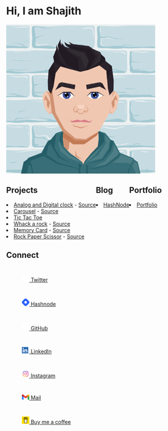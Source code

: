 <div style="height: 100vh;">
  <div>
    <h1 style="width: fit-content;">Hi, I am Shajith</h1>
    <img src="./assets/avatar.png" alt="avatar">
    <div style="display: flex;">
      <div>
        <h2>Projects</h2>
        <li><a href='https://shajith-it-is.github.io/Digital-clock/'>Analog and Digital clock</a> - <a href="https://github.com/shajith-it-is/Digital-clock">Source</a></li>
        <li><a href='https://shajith-it-is.github.io/carousel/'>Carousel</a> - <a href="https://github.com/shajith-it-is/carousel">Source</a></li>
        <li><a href='https://shajith-tictactoe.herokuapp.com/'>Tic Tac Toe</a></li>
        <li><a href='https://shajith-it-is.github.io/Whack-a-rock/'>Whack a rock</a> - <a href="https://github.com/shajith-it-is/Whack-a-rock">Source</a></li>
        <li><a href='https://shajith-it-is.github.io/memory-card/'>Memory Card</a> - <a href="https://github.com/shajith-it-is/memory-card">Source</a></li>
        <li><a href='https://shajith-it-is.github.io/Rock-Paper-Scissor/'>Rock Paper Scissor</a> - <a href="https://github.com/shajith-it-is/Rock-Paper-Scissor">Source</a></li>
      </div>
      <div>
        <h2>Blog</h2>
        <li><a href='https://blog.shajith.co.in'>HashNode</a></li>
      </div>
      <div>
        <h2>Portfolio</h2>
        <li><a href='https://shajith.co.in'>Portfolio</a></li>
      </div>
    </div>
    <div>
      <p></p>
    </div>
  </div>
  <h2>Connect</h2>
  <div style="margin:3em">
    <a href="https://twitter.com/Shajith_it_is"><img style="width: 20px;" src="./assets/twitter.png" alt="Twitter Logo">
      <span>Twitter</span>
    </a>
  </div>
  <div style="margin:3em">
    <a href="https://shajith.blog.co.in"><img style="width: 20px;" src="./assets/hash-node.png" alt="Hashnode Logo">
      <span>Hashnode</span>
    </a>
  </div>
  <div style="margin:3em">
    <a href="https://github.com/shajith-it-is"><img style="width: 20px;" src="./assets/github.png" alt="GitHub Logo">
      <span>GitHub</span>
    </a>
  </div>
  <div style="margin:3em">
    <a href="https://www.linkedin.com/in/shajithj"><img style="width: 20px;" src="./assets/linkedin.png" alt="LinkedIn Logo">
      <span>LinkedIn</span>
    </a>
  </div>
  <div style="margin:3em">
    <a href="https://www.instagram.com/shajith_it_is/"><img style="width: 20px;" src="./assets/instagram.png" alt="Instagram Logo">
      <span>Instagram</span>
    </a>
  </div>
  <div style="margin:3em">
    <a href="mailto://shajith.it.is@gmail.com"><img style="width: 20px;" src="./assets/gmail.png" alt="Gmail Logo">
      <span>Mail</span>
    </a>
  </div>
  <div style="margin:3em">
    <a style="width: fit-content;" href="https://www.buymeacoffee.com/shajith.it.is"><img style="width: 20px;" src="./assets/bmc.png" alt="Gmail Logo">
      <span>Buy me a coffee</span>
    </a>
  </div>
</div>
